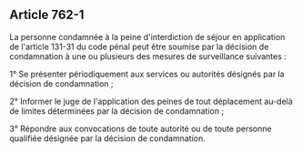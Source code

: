 Article 762-1
----
La personne condamnée à la peine d'interdiction de séjour en application de
l'article 131-31 du code pénal peut être soumise par la décision de condamnation
à une ou plusieurs des mesures de surveillance suivantes :

1° Se présenter périodiquement aux services ou autorités désignés par la
décision de condamnation ;

2° Informer le juge de l'application des peines de tout déplacement au-delà de
limites déterminées par la décision de condamnation ;

3° Répondre aux convocations de toute autorité ou de toute personne qualifiée
désignée par la décision de condamnation.
